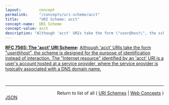 ```yaml
---
layout:        concept
permalink:     "/concepts/uri-scheme/acct"
title:         "URI Scheme: acct"
concept-name:  URI Scheme
concept-value: acct
description: "Although 'acct' URIs take the form \"user@host\", the scheme is designed for the purpose of identification instead of interaction. The \"Internet resource\" identified by an 'acct' URI is a user's account hosted at a service provider, where the service provider is typically associated with a DNS domain name."
---
```


**[RFC 7565: The 'acct' URI Scheme](/specs/IETF/RFC/7565 "This document defines the 'acct' Uniform Resource Identifier (URI) scheme as a way to identify a user's account at a service provider, irrespective of the particular protocols that can be used to interact with the account."):** [Although 'acct' URIs take the form "user@host", the scheme is designed for the purpose of identification instead of interaction. The "Internet resource" identified by an 'acct' URI is a user's account hosted at a service provider, where the service provider is typically associated with a DNS domain name.](http://tools.ietf.org/html/rfc7565#section-4 "Read documentation for URI Scheme &#34;acct&#34;")

<br/>
<hr/>

<p style="float : left"><a href="./acct.json" title="JSON representing this particular Web Concept value">JSON</a></p>
<p style="text-align: right">Return to list of all ( <a href="../uri-scheme/">URI Schemes</a> | <a href="../">Web Concepts</a> )</p>

